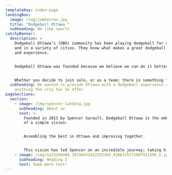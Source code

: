 ```yaml
---
templateKey: index-page
landingBox:
  image: /img/jumbotron.jpg
  title: "Dodgeball Ottawa "
  subheading: We like sports
catchyBanner:
  description: >
    Dodgeball Ottawa’s (DBO) community has been playing dodgeball for many years
    and in a variety of cities. They know what makes a great dodgeball community
    and experience. 


    Dodgeball Ottawa was founded because we believe we can do it better. We take pride in delivering high caliber play; elite athlete development; a friendly and informative community; and a wide range of leagues and events.


    Whether you decide to join solo, or as a team; there is something for you in Dodgeball Ottawa.
  subheading: We wanted to provide Ottawa with a dodgeball experience unlike
    anything the city has to offer
pageSections:
  section:
    - image: /img/spencer-landing.jpg
      subheading: About us
      text: >-
        Founded in 2013 by Spencer Sarault, Dodgeball Ottawa is the embodiment
        of a simple vision: 


        Assembling the best in Ottawa and improving together.


        This vision has led Spencer on an incredible journey; taking him, and other DBO members, across the globe in pursuit of playing dodgeball at the highest caliber.
    - image: /img/1a32294484_10156431612252164_4286115372697911296_n.jpg
      subheading: Heading 2
      text: Some more text!
---
```

